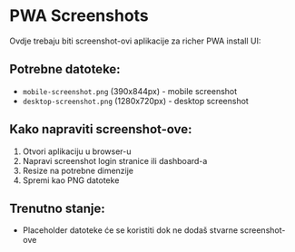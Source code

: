 # PWA Screenshots

Ovdje trebaju biti screenshot-ovi aplikacije za richer PWA install UI:

## Potrebne datoteke:
- `mobile-screenshot.png` (390x844px) - mobile screenshot
- `desktop-screenshot.png` (1280x720px) - desktop screenshot

## Kako napraviti screenshot-ove:
1. Otvori aplikaciju u browser-u
2. Napravi screenshot login stranice ili dashboard-a
3. Resize na potrebne dimenzije
4. Spremi kao PNG datoteke

## Trenutno stanje:
- Placeholder datoteke će se koristiti dok ne dodaš stvarne screenshot-ove